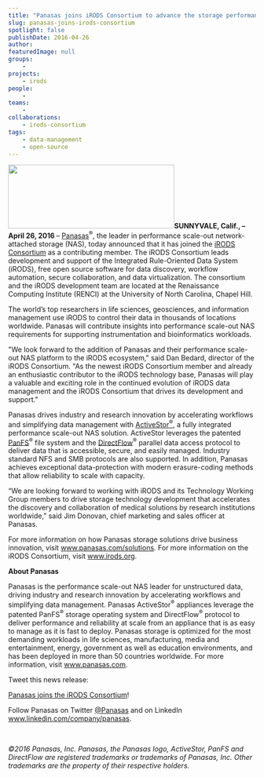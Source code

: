 ```yaml
---
title: "Panasas joins iRODS Consortium to advance the storage performance needs of life science markets"
slug: panasas-joins-irods-consortium
spotlight: false
publishDate: 2016-04-26
author: 
featuredImage: null
groups:
    - 
projects:
    - irods
people:
    - 
teams: 
    - 
collaborations:
    - irods-consortium
tags:
    - data-management
    - open-source
---
```

<strong><img class="alignleft size-full wp-image-15403" src="http://renci.org/wp-content/uploads/2016/04/panasas.png" alt="" width="338" height="130" />SUNNYVALE, Calif., – April 26, 2016 </strong>– <a href="http://www.panasas.com/" target="_blank">Panasas</a><sup>®</sup>, the leader in performance scale-out network-attached storage (NAS), today announced that it has joined the <a href="http://irods.org/" target="_blank">iRODS Consortium</a> as a contributing member. The iRODS Consortium leads development and support of the Integrated Rule-Oriented Data System (iRODS), free open source software for data discovery, workflow automation, secure collaboration, and data virtualization. The consortium and the iRODS development team are located at the Renaissance Computing Institute (RENCI) at the University of North Carolina, Chapel Hill.

<!--more-->

The world’s top researchers in life sciences, geosciences, and information management use iRODS to control their data in thousands of locations worldwide. Panasas will contribute insights into performance scale-out NAS requirements for supporting instrumentation and bioinformatics workloads.

"We look forward to the addition of Panasas and their performance scale-out NAS platform to the iRODS ecosystem," said Dan Bedard, director of the iRODS Consortium. "As the newest iRODS Consortium member and already an enthusiastic contributor to the iRODS technology base, Panasas will play a valuable and exciting role in the continued evolution of iRODS data management and the iRODS Consortium that drives its development and support."

Panasas drives industry and research innovation by accelerating workflows and simplifying data management with <a href="http://www.panasas.com/products/activestor-16-18" target="_blank">ActiveStor<sup>®</sup></a>, a fully integrated performance scale-out NAS solution. ActiveStor leverages the patented <a href="http://www.panasas.com/products/panfs" target="_blank">PanFS</a><sup>®</sup> file system and the <a href="http://www.panasas.com/products/panfs/network-protocols" target="_blank">DirectFlow</a><sup>®</sup> parallel data access protocol to deliver data that is accessible, secure, and easily managed. Industry standard NFS and SMB protocols are also supported. In addition, Panasas achieves exceptional data-protection with modern erasure-coding methods that allow reliability to scale with capacity.

“We are looking forward to working with iRODS and its Technology Working Group members to drive storage technology development that accelerates the discovery and collaboration of medical solutions by research institutions worldwide,” said Jim Donovan, chief marketing and sales officer at Panasas.

For more information on how Panasas storage solutions drive business innovation, visit <a href="http://www.panasas.com/solutions" target="_blank">www.panasas.com/solutions</a>. For more information on the iRODS Consortium, visit <a href="http://www.irods.org" target="_blank">www.irods.org</a>.

<strong>About Panasas</strong>

Panasas is the performance scale-out NAS leader for unstructured data, driving industry and research innovation by accelerating workflows and simplifying data management. Panasas ActiveStor<sup>®</sup> appliances leverage the patented PanFS<sup>®</sup> storage operating system and DirectFlow<sup>®</sup> protocol to deliver performance and reliability at scale from an appliance that is as easy to manage as it is fast to deploy. Panasas storage is optimized for the most demanding workloads in life sciences, manufacturing, media and entertainment, energy, government as well as education environments, and has been deployed in more than 50 countries worldwide. For more information, visit <a href="http://www.panasas.com" target="_blank">www.panasas.com</a>.

Tweet this news release:

<a href="https://www.panasas.com/press/panasas-joins-irods-consortium-advance-storage-performance-needs-life-sciences-markets/" target="_blank">Panasas joins the iRODS Consortium</a>!

Follow Panasas on Twitter <a href="https://twitter.com/Panasas" target="_blank">@Panasas</a> and on LinkedIn www.linkedin.com/company/panasas.

&nbsp;

<em>©2016 Panasas, Inc. Panasas, the Panasas logo, ActiveStor, PanFS and DirectFlow are registered trademarks or trademarks of Panasas, Inc. Other trademarks are the property of their respective holders.</em>
